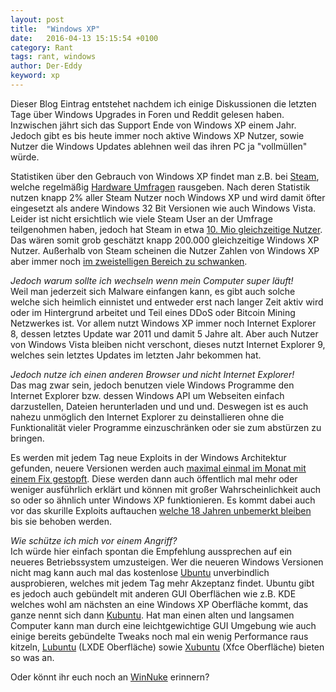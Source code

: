 ```yaml
---
layout: post
title:  "Windows XP"
date:   2016-04-13 15:15:54 +0100
category: Rant
tags: rant, windows
author: Der-Eddy
keyword: xp
---
```

Dieser Blog Eintrag entstehet nachdem ich einige Diskussionen die letzten Tage über Windows Upgrades in Foren und Reddit gelesen haben. Inzwischen jährt sich das Support Ende von Windows XP einem Jahr. Jedoch gibt es bis heute immer noch aktive Windows XP Nutzer, sowie Nutzer die Windows Updates ablehnen weil das ihren PC ja "vollmüllen" würde.

Statistiken über den Gebrauch von Windows XP findet man z.B. bei [Steam](http://store.steampowered.com/), welche regelmäßig [Hardware Umfragen](http://store.steampowered.com/hwsurvey/directx/) rausgeben. Nach deren Statistik nutzen knapp 2% aller Steam Nutzer noch Windows XP und wird damit öfter eingesetzt als andere Windows 32 Bit Versionen wie auch Windows Vista. Leider ist nicht ersichtlich wie viele Steam User an der Umfrage teilgenohmen haben, jedoch hat Steam in etwa [10. Mio gleichzeitige Nutzer](http://store.steampowered.com/stats/). Das wären somit grob geschätzt knapp 200.000 gleichzeitige Windows XP Nutzer. Außerhalb von Steam scheinen die Nutzer Zahlen von Windows XP aber immer noch [im zweistelligen Bereich zu schwanken](http://www.heise.de/newsticker/meldung/Windows-XP-immer-noch-dritthaeufigstes-Betriebssystem-3166741.html).

*Jedoch warum sollte ich wechseln wenn mein Computer super läuft!*  
Weil man jederzeit sich Malware einfangen kann, es gibt auch solche welche sich heimlich einnistet und entweder erst nach langer Zeit aktiv wird oder im Hintergrund arbeitet und Teil eines DDoS oder Bitcoin Mining Netzwerkes ist. Vor allem nutzt Windows XP immer noch Internet Explorer 8, dessen letztes Update war 2011 und damit 5 Jahre alt. Aber auch Nutzer von Windows Vista bleiben nicht verschont, dieses nutzt Internet Explorer 9, welches sein letztes Updates im letzten Jahr bekommen hat.

*Jedoch nutze ich einen anderen Browser und nicht Internet Explorer!*  
Das mag zwar sein, jedoch benutzen viele Windows Programme den Internet Explorer bzw. dessen Windows API um Webseiten einfach darzustellen, Dateien herunterladen und und und. Deswegen ist es auch nahezu unmöglich den Internet Explorer zu deinstallieren ohne die Funktionalität vieler Programme einzuschränken oder sie zum abstürzen zu bringen.

Es werden mit jedem Tag neue Exploits in der Windows Architektur gefunden, neuere Versionen werden auch [maximal einmal im Monat mit einem Fix gestopft](https://technet.microsoft.com/de-de/security/bulletin/dn602597.aspx). Diese werden dann auch öffentlich mal mehr oder weniger ausführlich erklärt und können mit großer Wahrscheinlichkeit auch so oder so ähnlich unter Windows XP funktionieren. Es kommt dabei auch vor das skurille Exploits auftauchen [welche 18 Jahren unbemerkt bleiben](http://www.heise.de/security/meldung/Exploit-bringt-Nutzer-aller-Windows-Versionen-in-Gefahr-2457372.html) bis sie behoben werden.

*Wie schütze ich mich vor einem Angriff?*  
Ich würde hier einfach spontan die Empfehlung aussprechen auf ein neueres Betriebssystem umzusteigen. Wer die neueren Windows Versionen nicht mag kann auch mal das kostenlose [Ubuntu](http://www.ubuntu.com/) unverbindlich ausprobieren, welches mit jedem Tag mehr Akzeptanz findet. Ubuntu gibt es jedoch auch gebündelt mit anderen GUI Oberflächen wie z.B. KDE welches wohl am nächsten an eine Windows XP Oberfläche kommt, das ganze nennt sich dann [Kubuntu](https://www.kubuntu.org/). Hat man einen alten und langsamen Computer kann man durch eine leichtgewichtige GUI Umgebung wie auch einige bereits gebündelte Tweaks noch mal ein wenig Performance raus kitzeln, [Lubuntu](http://lubuntu.net/) (LXDE Oberfläche) sowie [Xubuntu](http://xubuntu.org/) (Xfce Oberfläche) bieten so was an.

Oder könnt ihr euch noch an [WinNuke](https://en.wikipedia.org/wiki/WinNuke) erinnern?
